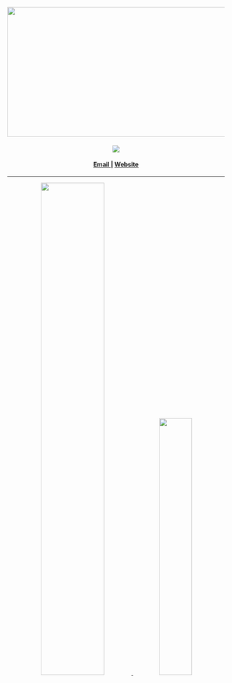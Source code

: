 <!--
 Copyright (c) 2021 Sri Lakshmi Kanthan P
 
 This software is released under the MIT License.
 https://opensource.org/licenses/MIT
-->

<p align="center">
  <a href="https://github.com/sriakshmikanthanp/titlecard"><img src="https://titlecard.herokuapp.com/?card=plain&intro=Hi!,%20I%20am&title=Sri%20Lakshmi%20Kanthan&about=student&bg=url(https://github.com/srilakshmikanthanp/srilakshmikanthanp/blob/main/image/Banner.png?raw=true)" align="center" width="600px" height="300px"></a>
</p>

<h4 align="center"> 
  <img src="https://komarev.com/ghpvc/?username=srilakshmikanthanp&style=flat-square&color=brightgreen">
</h4>

<h4 align="center"><a href="mailto:srilakshmikanthanp@gmail.com"> Email </a> | <a href="https://srilakshmikanthanp.github.io">Website</a></h4>

<hr>

<p align="center"><a href="https://github.com/anuraghazra/github-readme-stats" target="_blank">
  <img width="54%" src="https://github-readme-stats.vercel.app/api?username=srilakshmikanthanp&theme=onedark"/>
  <img width="39%" src="https://github-readme-stats.vercel.app/api/top-langs/?username=srilakshmikanthanp&theme=onedark&layout=compact&langs_count=10"/>
</a></p>
